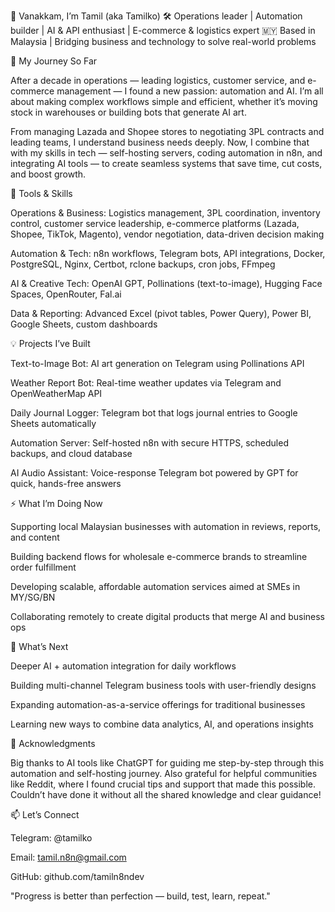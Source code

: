 👋 Vanakkam, I’m Tamil (aka Tamilko)
🛠️ Operations leader | Automation builder | AI & API enthusiast | E-commerce & logistics expert
🇲🇾 Based in Malaysia | Bridging business and technology to solve real-world problems

🧠 My Journey So Far

After a decade in operations — leading logistics, customer service, and e-commerce management — I found a new passion: automation and AI. I’m all about making complex workflows simple and efficient, whether it’s moving stock in warehouses or building bots that generate AI art.

From managing Lazada and Shopee stores to negotiating 3PL contracts and leading teams, I understand business needs deeply. Now, I combine that with my skills in tech — self-hosting servers, coding automation in n8n, and integrating AI tools — to create seamless systems that save time, cut costs, and boost growth.

🧰 Tools & Skills

Operations & Business:
Logistics management, 3PL coordination, inventory control, customer service leadership, e-commerce platforms (Lazada, Shopee, TikTok, Magento), vendor negotiation, data-driven decision making

Automation & Tech:
n8n workflows, Telegram bots, API integrations, Docker, PostgreSQL, Nginx, Certbot, rclone backups, cron jobs, FFmpeg

AI & Creative Tech:
OpenAI GPT, Pollinations (text-to-image), Hugging Face Spaces, OpenRouter, Fal.ai

Data & Reporting:
Advanced Excel (pivot tables, Power Query), Power BI, Google Sheets, custom dashboards

💡 Projects I’ve Built

Text-to-Image Bot: AI art generation on Telegram using Pollinations API

Weather Report Bot: Real-time weather updates via Telegram and OpenWeatherMap API

Daily Journal Logger: Telegram bot that logs journal entries to Google Sheets automatically

Automation Server: Self-hosted n8n with secure HTTPS, scheduled backups, and cloud database

AI Audio Assistant: Voice-response Telegram bot powered by GPT for quick, hands-free answers

⚡ What I’m Doing Now

Supporting local Malaysian businesses with automation in reviews, reports, and content

Building backend flows for wholesale e-commerce brands to streamline order fulfillment

Developing scalable, affordable automation services aimed at SMEs in MY/SG/BN

Collaborating remotely to create digital products that merge AI and business ops

🌱 What’s Next

Deeper AI + automation integration for daily workflows

Building multi-channel Telegram business tools with user-friendly designs

Expanding automation-as-a-service offerings for traditional businesses

Learning new ways to combine data analytics, AI, and operations insights

🙏 Acknowledgments

Big thanks to AI tools like ChatGPT for guiding me step-by-step through this automation and self-hosting journey. Also grateful for helpful communities like Reddit, where I found crucial tips and support that made this possible. Couldn’t have done it without all the shared knowledge and clear guidance!

📫 Let’s Connect

Telegram: @tamilko

Email: tamil.n8n@gmail.com

GitHub: github.com/tamiln8ndev

"Progress is better than perfection — build, test, learn, repeat."
